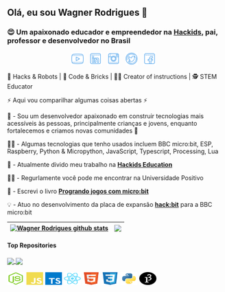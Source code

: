 ## Olá, eu sou Wagner Rodrigues 👋
### 😍 Um apaixonado educador e empreendedor na [Hackids](https://www.hackids.com.br), pai, professor e desenvolvedor no Brasil

<p align='center'>
<a href="https://www.youtube.com/channel/UC7mPXEnVO7fOGSVfSHEMlFw" target="_blank"><img height="30" src="https://raw.githubusercontent.com/wprodrigues/wprodrigues/master/imagens/youtube.png"></a>&nbsp;&nbsp;
<a href="https://www.linkedin.com/in/wprodrigues/" target="_blank"><img height="30" src="https://raw.githubusercontent.com/wprodrigues/wprodrigues/master/imagens/linkedin.png"></a>&nbsp;&nbsp;
<a href="https://www.instagram.com/profwagnerrodrigues" target="_blank"><img height="30" src="https://raw.githubusercontent.com/wprodrigues/wprodrigues/master/imagens/instagram.png"></a>&nbsp;&nbsp;
<a href="https://twitter.com/wprodriguesbr" target="_blank"><img height="30" src="https://raw.githubusercontent.com/wprodrigues/wprodrigues/master/imagens/twitter.png"></a>&nbsp;&nbsp;
<a href="https://www.facebook.com/wprodriguesbr/" target="_blank" ><img height="30" src="https://raw.githubusercontent.com/wprodrigues/wprodrigues/master/imagens/facebook.png"></a>&nbsp;&nbsp;
</p>

🤖 Hacks & Robots | 👾 Code & Bricks | 🧙‍♂️ Creator of instructions | 🕵️‍ STEM Educator

⚡ Aqui vou comparilhar algumas coisas abertas ⚡

🤝 - Sou um desenvolvedor apaixonado em construir tecnologias mais acessíveis às pessoas, principalmente crianças e jovens, enquanto fortalecemos e criamos novas comunidades 🧩

👨‍💻 - Algumas tecnologias que tenho usados incluem BBC micro:bit, ESP, Raspberry, Python & Micropython, JavaScript, Typescript, Processing, Lua

🏫 - Atualmente divido meu trabalho na [**Hackids Education**](https://instagram.com/hackidsedu)

👨‍🏫 - Regurlamente você pode me encontrar na Universidade Positivo

📕 - Escrevi o livro [**Progrando jogos com micro:bit**](https://hackids.com.br/book-programando-jogos-com-microbit/)

💡 - Atuo no desenvolvimento da placa de expansão [**hack:bit**](https://hackids.com.br/hackbit/) para a BBC micro:bit 

| <a href="https://github.com/wprodrigues/github-readme-stats"><img align="center" src="https://github-readme-stats.vercel.app/api?username=wprodrigues&show_icons=true&include_all_commits=true&theme=buefy&hide_border=true" alt="Wagner Rodrigues github stats" /></a> | <a href="https://github.com/wprodrigues/github-readme-stats"><img align="center" src="https://github-readme-stats.vercel.app/api/top-langs/?username=wprodrigues&layout=compact&theme=buefy&hide_border=true" /></a> |
| ------------- | ------------- |

#### Top Repositories

<a href="https://github.com/wprodrigues/github-readme-stats">
  <img align="center" src="https://github-readme-stats.vercel.app/api/pin/?username=wprodrigues&repo=github-readme-stats&theme=buefy" />
</a>
<a href="https://github.com/wprodrigues/wprodrigues.github.io">
  <img align="center" src="https://github-readme-stats.vercel.app/api/pin/?username=wprodrigues&repo=wprodrigues.github.io&theme=buefy" />
</a>

<div style="display: inline_block"><br>
  <img align="center" alt="r3df00t-NodeJs" height="30" width="40" src="https://raw.githubusercontent.com/devicons/devicon/master/icons/nodejs/nodejs-original.svg">
  <img align="center" alt="r3df00t-Js" height="30" width="40" src="https://raw.githubusercontent.com/devicons/devicon/master/icons/javascript/javascript-plain.svg">
  <img align="center" alt="r3df00t-Ts" height="30" width="40" src="https://raw.githubusercontent.com/devicons/devicon/master/icons/typescript/typescript-plain.svg">
  <img align="center" alt="r3df00t-React" height="30" width="40" src="https://raw.githubusercontent.com/devicons/devicon/master/icons/react/react-original.svg">
  <img align="center" alt="r3df00t-HTML" height="30" width="40" src="https://raw.githubusercontent.com/devicons/devicon/master/icons/html5/html5-original.svg">
  <img align="center" alt="r3df00t-CSS" height="30" width="40" src="https://raw.githubusercontent.com/devicons/devicon/master/icons/css3/css3-original.svg">
  <img align="center" alt="r3df00t-Python" height="30" width="40" src="https://raw.githubusercontent.com/devicons/devicon/master/icons/python/python-original.svg">
  <img align="center" alt="r3df00t-Processing" height="30" width="40" src="https://raw.githubusercontent.com/devicons/devicon/master/icons/processing/processing-plain.svg">  
 
</div>
